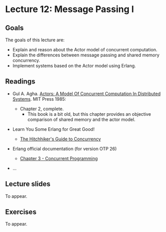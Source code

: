 # Lecture 12: Message Passing I

## Goals

The goals of this lecture are:

* Explain and reason about the Actor model of concurrent computation.
* Explain the differences between message passing and shared memory concurrency.
* Implement systems based on the Actor model using Erlang.

## Readings

* Gul A. Agha. [Actors: A Model Of Concurrent Computation In Distributed Systems](http://dspace.mit.edu/handle/1721.1/6952). MIT Press 1985:
  * Chapter 2, complete.
	* This book is a bit old, but this chapter provides an objective comparison of shared memory and the actor model.

* Learn You Some Erlang for Great Good!
  * [The Hitchhiker's Guide to Concurrency](https://learnyousomeerlang.com/the-hitchhikers-guide-to-concurrency)

* Erlang official documentation (for version OTP 26) 
  * [Chapter 3 - Concurrent Programming](https://www.erlang.org/docs/26/getting_started/conc_prog)

* ...


## Lecture slides

To appear.

## Exercises

To appear.
